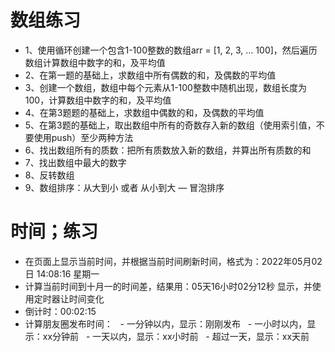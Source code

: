 # 数组练习
- 1、使用循环创建一个包含1-100整数的数组arr = [1, 2, 3, … 100]，然后遍历数组计算数组中数字的和，及平均值
- 2、在第一题的基础上，求数组中所有偶数的和，及偶数的平均值
- 3、创建一个数组，数组中每个元素从1-100整数中随机出现，数组长度为100，计算数组中数字的和，及平均值
- 4、在第3题题的基础上，求数组中偶数的和，及偶数的平均值
- 5、在第3题的基础上，取出数组中所有的奇数存入新的数组（使用索引值，不要使用push）至少两种方法
- 6、找出数组所有的质数：把所有质数放入新的数组，并算出所有质数的和
- 7、找出数组中最大的数字
- 8、反转数组
- 9、数组排序：从大到小 或者 从小到大 — 冒泡排序
# 时间；练习
- 在页面上显示当前时间，并根据当前时间刷新时间，格式为：2022年05月02日 14:08:16 星期一
- 计算当前时间到十月一的时间差，结果用：05天16小时02分12秒 显示，并使用定时器让时间变化
- 倒计时：00:02:15
- 计算朋友圈发布时间：
  - 一分钟以内，显示：刚刚发布
  - 一小时以内，显示：xx分钟前
  - 一天以内，显示：xx小时前
  - 超过一天，显示：xx天前
